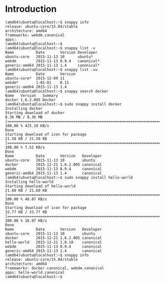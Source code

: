 # Introduction


    (amd64)ubuntu@localhost:~$ snappy info
    release: ubuntu-core/15.04/stable
    architecture: amd64
    frameworks: webdm.canonical
    apps: 
    (amd64)ubuntu@localhost:~$ 
    (amd64)ubuntu@localhost:~$ snappy list -v
    Name          Date       Version Developer  
    ubuntu-core   2015-11-13 10      ubuntu*    
    webdm         2015-11-13 0.9.4   canonical* 
    generic-amd64 2015-11-13 1.4     canonical* 
    (amd64)ubuntu@localhost:~$ snappy list -uv
    Name          Date       Version 
    ubuntu-core*  2015-12-09 11      
    webdm*        1-01-01    0.11    
    generic-amd64 2015-11-13 1.4   
    (amd64)ubuntu@localhost:~$ snappy search docker
    Name   Version   Summary 
    docker 1.6.2.005 Docker  
    (amd64)ubuntu@localhost:~$ sudo snappy install docker
    Installing docker
    Starting download of docker
    8.36 MB / 8.36 MB [====================================================================================================================================================] 100.00 % 425.10 KB/s 
    Done
    Starting download of icon for package
    21.58 KB / 21.58 KB [====================================================================================================================================================] 100.00 % 7.52 KB/s 
    Done
    Name          Date       Version   Developer 
    ubuntu-core   2015-11-13 10        ubuntu    
    docker        2015-12-21 1.6.2.005 canonical 
    webdm         2015-11-13 0.9.4     canonical 
    generic-amd64 2015-11-13 1.4       canonical 
    (amd64)ubuntu@localhost:~$ sudo snappy install hello-world
    Installing hello-world
    Starting download of hello-world
    21.60 KB / 21.60 KB [===================================================================================================================================================] 100.00 % 48.87 KB/s 
    Done
    Starting download of icon for package
    33.77 KB / 33.77 KB [===================================================================================================================================================] 100.00 % 10.97 KB/s 
    Done
    Name          Date       Version   Developer 
    ubuntu-core   2015-11-13 10        ubuntu    
    docker        2015-12-21 1.6.2.005 canonical 
    hello-world   2015-12-21 1.0.18    canonical 
    webdm         2015-11-13 0.9.4     canonical 
    generic-amd64 2015-11-13 1.4       canonical 
    (amd64)ubuntu@localhost:~$ snappy info
    release: ubuntu-core/15.04/stable
    architecture: amd64
    frameworks: docker.canonical, webdm.canonical
    apps: hello-world.canonical
    (amd64)ubuntu@localhost:~$ 
